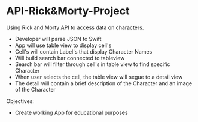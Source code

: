 # API-Rick&Morty-Project
Using Rick and Morty API to access data on characters.  
- Developer will parse JSON to Swift 
- App will use table view to display cell's 
- Cell's will contain Label's that display Character Names
- Will build search bar connected to tableview
- Search bar will filter through cell's in table view to find specific Character
- When user selects the cell, the table view will segue to a detail view
- The detail will contain a brief description of the Character and an image of the Character

Objectives: 
- Create working App for educational purposes
